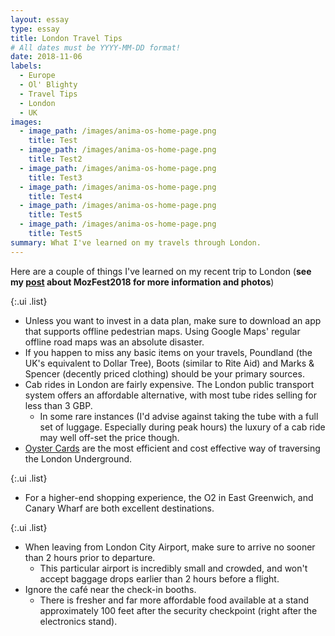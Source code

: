 ```yaml
---
layout: essay
type: essay
title: London Travel Tips
# All dates must be YYYY-MM-DD format!
date: 2018-11-06
labels:
  - Europe
  - Ol' Blighty
  - Travel Tips
  - London
  - UK
images:
  - image_path: /images/anima-os-home-page.png
    title: Test
  - image_path: /images/anima-os-home-page.png
    title: Test2
  - image_path: /images/anima-os-home-page.png
    title: Test3
  - image_path: /images/anima-os-home-page.png
    title: Test4
  - image_path: /images/anima-os-home-page.png
    title: Test5
  - image_path: /images/anima-os-home-page.png
    title: Test5
summary: What I've learned on my travels through London.
---
```


Here are a couple of things I've learned on my recent trip to London 
(**see my [post](/essays/Mozfest2018) about MozFest2018 for more information and photos**)

{:.ui .list}
* Unless you want to invest in a data plan, make sure to download an app that supports offline pedestrian maps.
Using Google Maps' regular offline road maps was an absolute disaster.
* If you happen to miss any basic items on your travels, Poundland (the UK's equivalent to Dollar Tree), Boots (similar to Rite Aid) and Marks & Spencer (decently priced clothing) should be your primary sources.
* Cab rides in London are fairly expensive. The London public transport system offers an affordable alternative, with most tube rides selling for less than 3 GBP.
  * In some rare instances (I'd advise against taking the tube with a full set of luggage. Especially during peak hours) the luxury of a cab ride may well off-set the price though.
* [Oyster Cards](https://www.visitbritainshop.com/world/london-visitor-oyster-card/) are the most efficient and cost effective way of traversing the London Underground.


{:.ui .list}
* For a higher-end shopping experience, the O2 in East Greenwich, and Canary Wharf are both excellent destinations.


{:.ui .list}
* When leaving from London City Airport, make sure to arrive no sooner than 2 hours prior to departure.
  * This particular airport is incredibly small and crowded, and won't accept baggage drops earlier than 2 hours before a flight.
* Ignore the café near the check-in booths. 
  * There is fresher and far more affordable food available at a stand approximately 100 feet after the security checkpoint (right after the electronics stand).
